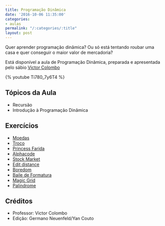 ```yaml
---
title: Programação Dinâmica
date: '2016-10-06 11:35:00'
categories:
- aulas
permalink: "/:categories/:title"
layout: post
---
```

Quer aprender programação dinâmica? Ou só está tentando roubar uma casa e quer conseguir o maior valor de mercadoria?

Está disponível a aula de Programação Dinâmica, preparada e apresentada pelo sábio [Victor Colombo](http://codeforces.com/profile/Velfke)

{% youtube Ti780_7y6T4 %} 

## Tópicos da Aula
- Recursão
- Introdução à Programação Dinâmica

## Exercícios
- [Moedas](http://br.spoj.com/problems/MOEDAS/)
- [Troco](http://br.spoj.com/problems/TROCO13/)
- [Princess Farida](http://www.spoj.com/problems/FARIDA/)
- [Alphacode](http://www.spoj.com/problems/ACODE/)
- [Stock Market](https://uva.onlinejudge.org/index.php...)
- [Edit distance](http://www.spoj.com/problems/EDIST/)
- [Boredom](http://codeforces.com/problemset/prob...)
- [Baile de Formatura](https://www.urionlinejudge.com.br/jud...)
- [Magic Grid](http://www.spoj.com/problems/AMR11A/)
- [Palindrome](http://br.spoj.com/problems/PAL/)

## Créditos
- Professor: Victor Colombo
- Edição: Germano Neuenfeld/Yan Couto

